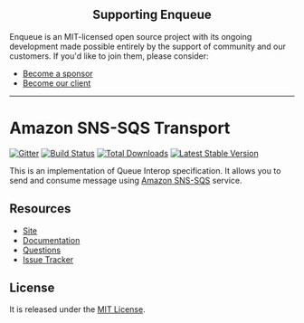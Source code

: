 <h2 align="center">Supporting Enqueue</h2>

Enqueue is an MIT-licensed open source project with its ongoing development made possible entirely by the support of community and our customers. If you'd like to join them, please consider:

- [Become a sponsor](https://www.patreon.com/makasim)
- [Become our client](http://forma-pro.com/)

---

# Amazon SNS-SQS Transport

[![Gitter](https://badges.gitter.im/php-enqueue/Lobby.svg)](https://gitter.im/php-enqueue/Lobby)
[![Build Status](https://img.shields.io/github/workflow/status/php-enqueue/snsqs/CI)](https://github.com/php-enqueue/snsqs/actions?query=workflow%3ACI)
[![Total Downloads](https://poser.pugx.org/enqueue/snsqs/d/total.png)](https://packagist.org/packages/enqueue/snsqs)
[![Latest Stable Version](https://poser.pugx.org/enqueue/snsqs/version.png)](https://packagist.org/packages/enqueue/snsqs)

This is an implementation of Queue Interop specification. It allows you to send and consume message using [Amazon SNS-SQS](https://aws.amazon.com/snsqs/) service.

## Resources

* [Site](https://enqueue.forma-pro.com/)
* [Documentation](https://php-enqueue.github.io/transport/snsqs/)
* [Questions](https://gitter.im/php-enqueue/Lobby)
* [Issue Tracker](https://github.com/php-enqueue/enqueue-dev/issues)

## License

It is released under the [MIT License](LICENSE).
